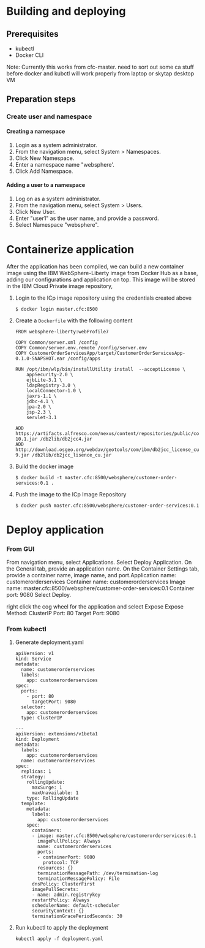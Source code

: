 # Building and deploying 

## Prerequisites
* kubectl
* Docker CLI

Note: 
Currently this works from cfc-master.
need to sort out some ca stuff before docker and kubctl will work properly from laptop or skytap desktop VM


## Preparation steps

### Create user and namespace
#### Creating a namespace
1. Login as a system administrator.
1. From the navigation menu, select System > Namespaces.
1. Click New Namespace.
1. Enter a namespace name "websphere'.
1. Click Add Namespace.
 
#### Adding a user to a namespace

1. Log on as a system administrator.
1. From the navigation menu, select System > Users.
1. Click New User.
1. Enter "user1" as the user name, and provide a password.
1. Select Namespace "websphere".

# Containerize application

After the application has been compiled, we can build a new container image using the IBM WebSphere-Liberty image from Docker Hub as a base, adding our configurations and application on top.
This image will be stored in the IBM Cloud Private image repository, 

1. Login to the ICp image repository using the credentials created above

   ``` $ docker login master.cfc:8500 ```


1. Create a ```Dockerfile``` with the following content

    ```
    FROM websphere-liberty:webProfile7

    COPY Common/server.xml /config
    COPY Common/server.env.remote /config/server.env
    COPY CustomerOrderServicesApp/target/CustomerOrderServicesApp-0.1.0-SNAPSHOT.ear /config/apps

    RUN /opt/ibm/wlp/bin/installUtility install  --acceptLicense \
        appSecurity-2.0 \
        ejbLite-3.1 \
        ldapRegistry-3.0 \
        localConnector-1.0 \
        jaxrs-1.1 \
        jdbc-4.1 \
        jpa-2.0 \
        jsp-2.3 \
        servlet-3.1

    ADD https://artifacts.alfresco.com/nexus/content/repositories/public/com/ibm/db2/jcc/db2jcc4/10.1/db2jcc4-10.1.jar /db2lib/db2jcc4.jar
    ADD http://download.osgeo.org/webdav/geotools/com/ibm/db2jcc_license_cu/9/db2jcc_license_cu-9.jar /db2lib/db2jcc_lisence_cu.jar
    ```

1. Build the docker image

    ``` $ docker build -t master.cfc:8500/websphere/customer-order-services:0.1 . ```

1. Push the image to the ICp Image Repository

    ``` $ docker push master.cfc:8500/websphere/customer-order-services:0.1 ```

 
# Deploy application

### From GUI
From navigation menu, select Applications.
Select Deploy Application.
On the General tab, provide an application name.
On the Container Settings tab, provide a container name, image name, and port.​​​​​​
Application name: customerorderservices
Container name: customerorderservices
Image name: master.cfc:8500/websphere/customer-order-services:0.1
Container port: 9080
Select Deploy.

right click the cog wheel for the application and select Expose
Expose Method: ClusterIP
Port: 80
Target Port: 9080

### From kubectl
1. Generate deployment.yaml

    ```
    apiVersion: v1
    kind: Service
    metadata:
      name: customerorderservices
      labels:
        app: customerorderservices
    spec:
      ports:
        - port: 80
          targetPort: 9080
      selector:
        app: customerorderservices
      type: ClusterIP
      
    ---
    apiVersion: extensions/v1beta1
    kind: Deployment
    metadata:
      labels:
        app: customerorderservices
      name: customerorderservices
    spec:
      replicas: 1
      strategy:
        rollingUpdate:
          maxSurge: 1
          maxUnavailable: 1
        type: RollingUpdate
      template:
        metadata:
          labels:
            app: customerorderservices
        spec:
          containers:
          - image: master.cfc:8500/websphere/customerorderservices:0.1
            imagePullPolicy: Always
            name: customerorderservices
            ports:
            - containerPort: 9080
              protocol: TCP
            resources: {}
            terminationMessagePath: /dev/termination-log
            terminationMessagePolicy: File
          dnsPolicy: ClusterFirst
          imagePullSecrets:
          - name: admin.registrykey
          restartPolicy: Always
          schedulerName: default-scheduler
          securityContext: {}
          terminationGracePeriodSeconds: 30
    ```

1. Run kubectl to apply the deployment

    ```kubectl apply -f deployment.yaml```
